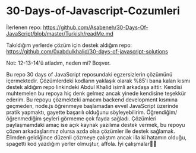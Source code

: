 # 30-Days-of-Javascript-Cozumleri
İlerlenen repo: https://github.com/Asabeneh/30-Days-Of-JavaScript/blob/master/Turkish/readMe.md

Takıldığım yerlerde çözüm için destek aldığım repo: https://github.com/0xabdulkhalid/30-days-of-javascript-solutions

Not: 12-13-14'ü atladım, neden mi? Boşver.

Bu repo 30 days of JavaScript reposundaki egzersizlerin çözümünü içermektedir. Çözümlerdeki kodların yaklaşık olarak %85'i bana kalan kısmı destek aldığım repo linkindeki Abdul Khalid isimli arkadaşa aittir. Kendisi muhtemelen bu repoya hiç denk gelmez ancak yinede kendisine teşekkür ederim.
Bu repoyu çözmekteki amacım backend development kısmına geçmeden, node.js öğrenmeye başlamadan evvel JavaScript üzerinde pratik yapmaktı, gayette başarılı olduğunu söyleyebilirim. Öğrendiğim/öğrenmediğim şeyleri görmeme çok fayda sağladı. Çözümleri paylaşmamdaki amaç ise açık kaynak yazılıma
destek vermek, bu repoyu çözen arkadaşlarımız olursa azda olsa çözümler ile destek sağlamak. Elimden geldiğince düzenli çözmeye çalıştım ancak illa ki hatamın olduğu, spagetti kod yazdığım yerler olmuştur, affola. İyi çalışmalar✌🏼



